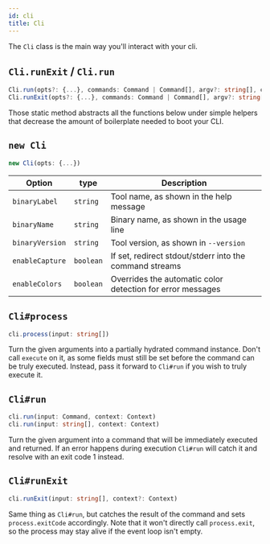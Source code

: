 ```yaml
---
id: cli
title: Cli
---
```


The `Cli` class is the main way you'll interact with your cli.

## `Cli.runExit` / `Cli.run`

```ts
Cli.run(opts?: {...}, commands: Command | Command[], argv?: string[], context?: Context)
Cli.runExit(opts?: {...}, commands: Command | Command[], argv?: string[], context?: Context)
```

Those static method abstracts all the functions below under simple helpers that decrease the amount of boilerplate needed to boot your CLI.

## `new Cli`

```ts
new Cli(opts: {...})
```

| Option | type | Description |
| --- | --- | --- |
| `binaryLabel` | `string` | Tool name, as shown in the help message |
| `binaryName` | `string`| Binary name, as shown in the usage line |
| `binaryVersion` | `string` | Tool version, as shown in `--version` |
| `enableCapture` | `boolean` | If set, redirect stdout/stderr into the command streams |
| `enableColors` | `boolean` | Overrides the automatic color detection for error messages |

## `Cli#process`

```ts
cli.process(input: string[])
```

Turn the given arguments into a partially hydrated command instance. Don't call `execute` on it, as some fields must still be set before the command can be truly executed. Instead, pass it forward to `Cli#run` if you wish to truly execute it.

## `Cli#run`

```ts
cli.run(input: Command, context: Context)
cli.run(input: string[], context: Context)
```

Turn the given argument into a command that will be immediately executed and returned. If an error happens during execution `Cli#run` will catch it and resolve with an exit code 1 instead.

## `Cli#runExit`

```ts
cli.runExit(input: string[], context?: Context)
```

Same thing as `Cli#run`, but catches the result of the command and sets `process.exitCode` accordingly. Note that it won't directly call `process.exit`, so the process may stay alive if the event loop isn't empty.
